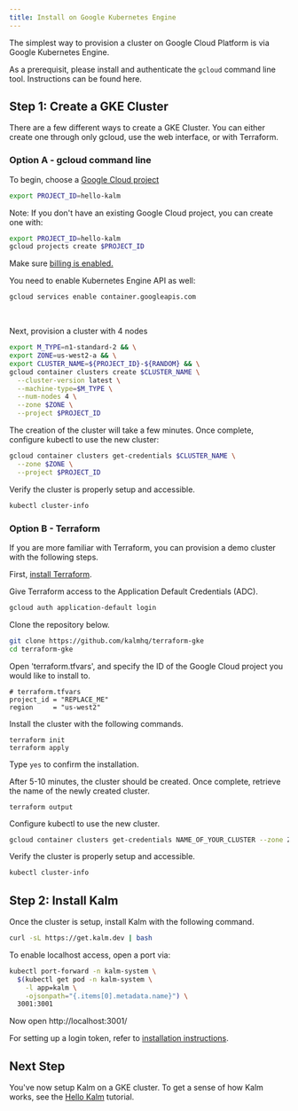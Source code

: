 ```yaml
---
title: Install on Google Kubernetes Engine
---
```


The simplest way to provision a cluster on Google Cloud Platform is via Google Kubernetes Engine.

As a prerequisit, please install and authenticate the `gcloud` command line tool. Instructions can be found here.

## Step 1: Create a GKE Cluster

There are a few different ways to create a GKE Cluster. You can either create one through only gcloud, use the web interface, or with Terraform.

### Option A - gcloud command line

To begin, choose a <a href="https://cloud.google.com/resource-manager/docs/creating-managing-projects">Google Cloud project</a>

```bash
export PROJECT_ID=hello-kalm
```

Note: If you don't have an existing Google Cloud project, you can create one with:

```bash
export PROJECT_ID=hello-kalm
gcloud projects create $PROJECT_ID
```

Make sure <a href="https://cloud.google.com/billing/docs/how-to/modify-project#confirm_billing_is_enabled_on_a_project" target="_blank">billing is enabled.</a>

You need to enable Kubernetes Engine API as well:

```bash
gcloud services enable container.googleapis.com
```

<br/>

Next, provision a cluster with 4 nodes

```bash
export M_TYPE=n1-standard-2 && \
export ZONE=us-west2-a && \
export CLUSTER_NAME=${PROJECT_ID}-${RANDOM} && \
gcloud container clusters create $CLUSTER_NAME \
  --cluster-version latest \
  --machine-type=$M_TYPE \
  --num-nodes 4 \
  --zone $ZONE \
  --project $PROJECT_ID
```

The creation of the cluster will take a few minutes. Once complete, configure kubectl to use the new cluster:

```bash
gcloud container clusters get-credentials $CLUSTER_NAME \
  --zone $ZONE \
  --project $PROJECT_ID
```

Verify the cluster is properly setup and accessible.

```sh
kubectl cluster-info
```

### Option B - Terraform

If you are more familiar with Terraform, you can provision a demo cluster with the following steps.

First, <a href="https://learn.hashicorp.com/tutorials/terraform/install-cli?in=terraform/gcp-get-started" target="_blank">install Terraform</a>.

Give Terraform access to the Application Default Credentials (ADC).

```bash
gcloud auth application-default login
```

Clone the repository below.

```bash
git clone https://github.com/kalmhq/terraform-gke
cd terraform-gke
```

Open 'terraform.tfvars', and specify the ID of the Google Cloud project you would like to install to.

```
# terraform.tfvars
project_id = "REPLACE_ME"
region     = "us-west2"
```

Install the cluster with the following commands.

```
terraform init
terraform apply
```

Type `yes` to confirm the installation.

After 5-10 minutes, the cluster should be created. Once complete, retrieve the name of the newly created cluster.

```
terraform output
```

Configure kubectl to use the new cluster.

```bash
gcloud container clusters get-credentials NAME_OF_YOUR_CLUSTER --zone ZONE_OF_CLUSTER
```

Verify the cluster is properly setup and accessible.

```sh
kubectl cluster-info
```

## Step 2: Install Kalm

Once the cluster is setup, install Kalm with the following command.

```bash
curl -sL https://get.kalm.dev | bash
```

To enable localhost access, open a port via:

```bash
kubectl port-forward -n kalm-system \
  $(kubectl get pod -n kalm-system \
    -l app=kalm \
    -ojsonpath="{.items[0].metadata.name}") \
  3001:3001
```

Now open http://localhost:3001/

For setting up a login token, refer to [installation instructions](/docs/install#step-4-admin-service-account).

## Next Step

You've now setup Kalm on a GKE cluster. To get a sense of how Kalm works, see the [Hello Kalm](/docs/tut-hello) tutorial.
